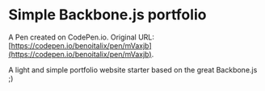# Simple Backbone.js portfolio

A Pen created on CodePen.io. Original URL: [https://codepen.io/benoitalix/pen/mVaxjb](https://codepen.io/benoitalix/pen/mVaxjb).

A light and simple portfolio website starter based on the great  Backbone.js ;)